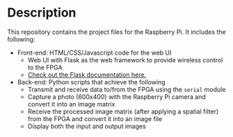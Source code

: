 # Description
This repository contains the project files for the Raspberry Pi. It includes the following:

- Front-end: HTML/CSS/Javascript code for the web UI
    - Web UI with Flask as the web framework to provide wireless control to the FPGA
    - [Check out the Flask documentation here.](https://flask.palletsprojects.com/en/2.0.x/installation/#python-version)
- Back-end: Python scripts that achieve the following
    - Transmit and receive data to/from the FPGA using the `serial` module
    - Capture a photo (600x400) with the Raspberry Pi camera and convert it into an image matrix
    - Receive the processed image matrix (after applying a spatial filter) from the FPGA and convert it into an image file
    - Display both the input and output images